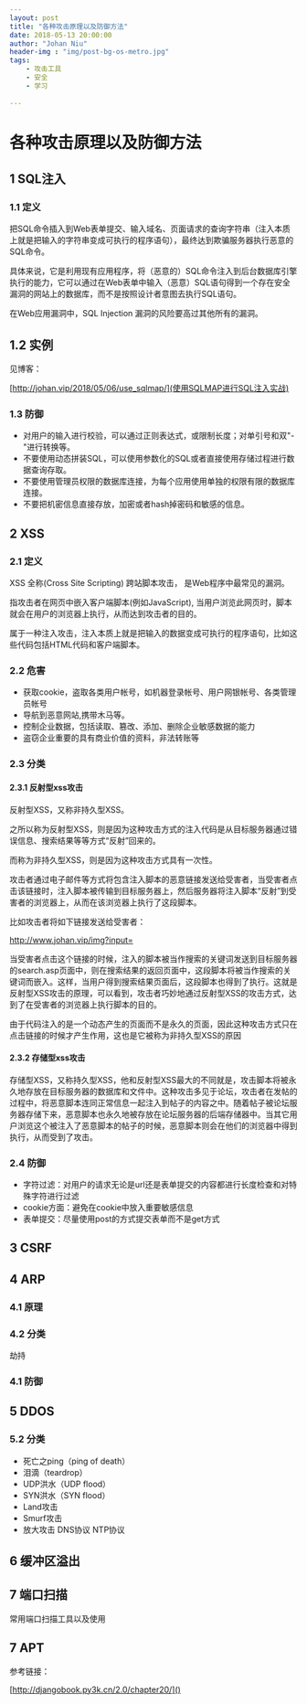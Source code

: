 ```yaml
---
layout: post
title: "各种攻击原理以及防御方法"
date: 2018-05-13 20:00:00
author: "Johan Niu"
header-img : "img/post-bg-os-metro.jpg"
tags:
    - 攻击工具
    - 安全
    - 学习
       
---
```


# 各种攻击原理以及防御方法

## 1 SQL注入

### 1.1 定义

把SQL命令插入到Web表单提交、输入域名、页面请求的查询字符串（注入本质上就是把输入的字符串变成可执行的程序语句），最终达到欺骗服务器执行恶意的SQL命令。

具体来说，它是利用现有应用程序，将（恶意的）SQL命令注入到后台数据库引擎执行的能力，它可以通过在Web表单中输入（恶意）SQL语句得到一个存在安全漏洞的网站上的数据库，而不是按照设计者意图去执行SQL语句。

在Web应用漏洞中，SQL Injection 漏洞的风险要高过其他所有的漏洞。

## 1.2 实例
见博客：

[http://johan.vip/2018/05/06/use_sqlmap/](使用SQLMAP进行SQL注入实战)

### 1.3 防御

* 对用户的输入进行校验，可以通过正则表达式，或限制长度；对单引号和双"-"进行转换等。
* 不要使用动态拼装SQL，可以使用参数化的SQL或者直接使用存储过程进行数据查询存取。
* 不要使用管理员权限的数据库连接，为每个应用使用单独的权限有限的数据库连接。
* 不要把机密信息直接存放，加密或者hash掉密码和敏感的信息。

## 2 XSS

### 2.1 定义

XSS 全称(Cross Site Scripting) 跨站脚本攻击， 是Web程序中最常见的漏洞。

指攻击者在网页中嵌入客户端脚本(例如JavaScript), 当用户浏览此网页时，脚本就会在用户的浏览器上执行，从而达到攻击者的目的。

属于一种注入攻击，注入本质上就是把输入的数据变成可执行的程序语句，比如这些代码包括HTML代码和客户端脚本。

### 2.2 危害

* 获取cookie，盗取各类用户帐号，如机器登录帐号、用户网银帐号、各类管理员帐号
* 导航到恶意网站,携带木马等。
* 控制企业数据，包括读取、篡改、添加、删除企业敏感数据的能力
* 盗窃企业重要的具有商业价值的资料，非法转账等

### 2.3 分类
#### 2.3.1 反射型xss攻击

反射型XSS，又称非持久型XSS。

之所以称为反射型XSS，则是因为这种攻击方式的注入代码是从目标服务器通过错误信息、搜索结果等等方式“反射”回来的。

而称为非持久型XSS，则是因为这种攻击方式具有一次性。

攻击者通过电子邮件等方式将包含注入脚本的恶意链接发送给受害者，当受害者点击该链接时，注入脚本被传输到目标服务器上，然后服务器将注入脚本“反射”到受害者的浏览器上，从而在该浏览器上执行了这段脚本。

比如攻击者将如下链接发送给受害者：

http://www.johan.vip/img?input=<script>alert("Hello,XSS!");</script>

当受害者点击这个链接的时候，注入的脚本被当作搜索的关键词发送到目标服务器的search.asp页面中，则在搜索结果的返回页面中，这段脚本将被当作搜索的关键词而嵌入。这样，当用户得到搜索结果页面后，这段脚本也得到了执行。这就是反射型XSS攻击的原理，可以看到，攻击者巧妙地通过反射型XSS的攻击方式，达到了在受害者的浏览器上执行脚本的目的。

由于代码注入的是一个动态产生的页面而不是永久的页面，因此这种攻击方式只在点击链接的时候才产生作用，这也是它被称为非持久型XSS的原因


#### 2.3.2 存储型xss攻击

存储型XSS，又称持久型XSS，他和反射型XSS最大的不同就是，攻击脚本将被永久地存放在目标服务器的数据库和文件中。这种攻击多见于论坛，攻击者在发帖的过程中，将恶意脚本连同正常信息一起注入到帖子的内容之中。随着帖子被论坛服务器存储下来，恶意脚本也永久地被存放在论坛服务器的后端存储器中。当其它用户浏览这个被注入了恶意脚本的帖子的时候，恶意脚本则会在他们的浏览器中得到执行，从而受到了攻击。

### 2.4 防御

* 字符过滤：对用户的请求无论是url还是表单提交的内容都进行长度检查和对特殊字符进行过滤
* cookie方面：避免在cookie中放入重要敏感信息
* 表单提交：尽量使用post的方式提交表单而不是get方式

## 3 CSRF


## 4 ARP

### 4.1 原理

### 4.2 分类

劫持

### 4.1 防御


## 5 DDOS

### 5.2 分类

* 死亡之ping（ping of death）
* 泪滴（teardrop）
* UDP洪水（UDP flood）
* SYN洪水（SYN flood）
* Land攻击
* Smurf攻击
* 放大攻击 DNS协议 NTP协议

## 6 缓冲区溢出

## 7 端口扫描

常用端口扫描工具以及使用

## 7 APT



参考链接：

[http://djangobook.py3k.cn/2.0/chapter20/]()